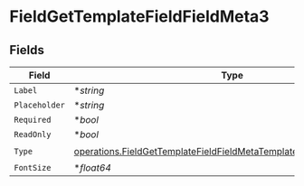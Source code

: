 # FieldGetTemplateFieldFieldMeta3


## Fields

| Field                                                                                                                                                        | Type                                                                                                                                                         | Required                                                                                                                                                     | Description                                                                                                                                                  |
| ------------------------------------------------------------------------------------------------------------------------------------------------------------ | ------------------------------------------------------------------------------------------------------------------------------------------------------------ | ------------------------------------------------------------------------------------------------------------------------------------------------------------ | ------------------------------------------------------------------------------------------------------------------------------------------------------------ |
| `Label`                                                                                                                                                      | **string*                                                                                                                                                    | :heavy_minus_sign:                                                                                                                                           | N/A                                                                                                                                                          |
| `Placeholder`                                                                                                                                                | **string*                                                                                                                                                    | :heavy_minus_sign:                                                                                                                                           | N/A                                                                                                                                                          |
| `Required`                                                                                                                                                   | **bool*                                                                                                                                                      | :heavy_minus_sign:                                                                                                                                           | N/A                                                                                                                                                          |
| `ReadOnly`                                                                                                                                                   | **bool*                                                                                                                                                      | :heavy_minus_sign:                                                                                                                                           | N/A                                                                                                                                                          |
| `Type`                                                                                                                                                       | [operations.FieldGetTemplateFieldFieldMetaTemplatesFieldsResponseType](../../models/operations/fieldgettemplatefieldfieldmetatemplatesfieldsresponsetype.md) | :heavy_check_mark:                                                                                                                                           | N/A                                                                                                                                                          |
| `FontSize`                                                                                                                                                   | **float64*                                                                                                                                                   | :heavy_minus_sign:                                                                                                                                           | N/A                                                                                                                                                          |